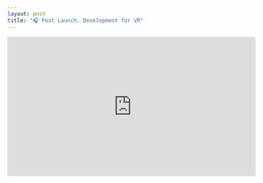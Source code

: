 ```yaml
---
layout: post
title: "🎧 Post Launch. Development for VR"
---
```


<iframe width="560" height="315" src="https://www.youtube.com/embed/t1Szw1dNLHA" frameborder="0" allow="autoplay; encrypted-media" allowfullscreen></iframe>
